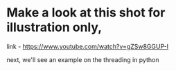 # Make a look at this shot for illustration only, 
link - https://www.youtube.com/watch?v=gZSw8GGUP-I

next, we'll see an example on the threading in python

